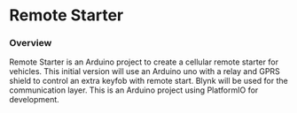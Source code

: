 # Remote Starter

### Overview
Remote Starter is an Arduino project to create a cellular remote starter for vehicles. This initial version will use an Arduino uno with a relay and GPRS shield to control an extra keyfob with remote start. Blynk will be used for the communication layer. This is an Arduino project using PlatformIO for development.